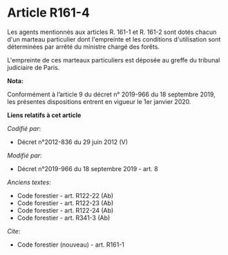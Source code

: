 # Article R161-4

Les agents mentionnés aux articles R. 161-1 et R. 161-2 sont dotés chacun d'un marteau particulier dont l'empreinte et les
conditions d'utilisation sont déterminées par arrêté du ministre chargé des forêts. 

L'empreinte de ces marteaux particuliers est déposée au greffe du   tribunal judiciaire de Paris.

**Nota:**

Conformément à l’article 9 du décret n° 2019-966 du 18 septembre 2019, les présentes dispositions entrent en vigueur le 1er
janvier 2020.

**Liens relatifs à cet article**

_Codifié par_:

  - Décret n°2012-836 du 29 juin 2012 (V)

_Modifié par_:

  - Décret n°2019-966 du 18 septembre 2019 - art. 8

_Anciens textes_:

  - Code forestier - art. R122-22 (Ab)
  - Code forestier - art. R122-23 (Ab)
  - Code forestier - art. R122-24 (Ab)
  - Code forestier - art. R341-3 (Ab)

_Cite_:

  - Code forestier (nouveau) - art. R161-1
